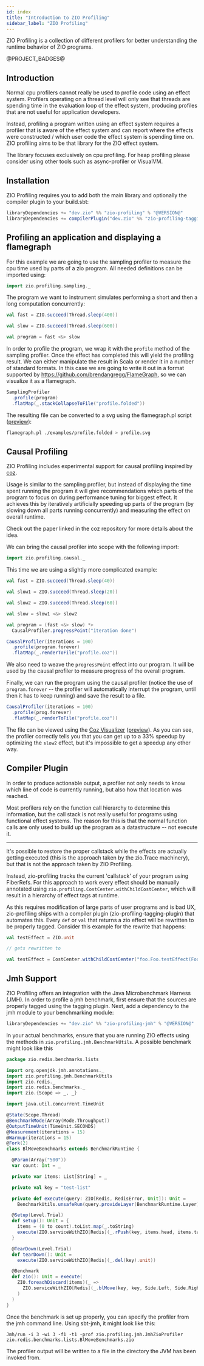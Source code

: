 ```yaml
---
id: index
title: "Introduction to ZIO Profiling"
sidebar_label: "ZIO Profiling"
---
```


ZIO Profiling is a collection of different profilers for better understanding the runtime behavior of ZIO programs.

@PROJECT_BADGES@

## Introduction

Normal cpu profilers cannot really be used to profile code using an effect system. Profilers operating on a thread level will only see that threads are spending time in the evaluation loop of the effect system, producing profiles that are not useful for application developers.

Instead, profiling a program written using an effect system requires a profiler that is aware of the effect system and can report where the effects were constructed / which user code the effect system is spending time on. ZIO profiling aims to be that library for the ZIO effect system.

The library focuses exclusively on cpu profiling. For heap profiling please consider using other tools such as async-profiler or VisualVM.

## Installation

ZIO Profiling requires you to add both the main library and optionally the compiler plugin to your build.sbt:

```scala
libraryDependencies += "dev.zio" %% "zio-profiling" % "@VERSION@"
libraryDependencies += compilerPlugin("dev.zio" %% "zio-profiling-tagging-plugin" % "@VERSION@")
```

## Profiling an application and displaying a flamegraph

For this example we are going to use the sampling profiler to measure the cpu time used by parts of a zio program.
All needed definitions can be imported using:
```scala
import zio.profiling.sampling._
```

The program we want to instrument simulates performing a short and then a long computation concurrently:
```scala
val fast = ZIO.succeed(Thread.sleep(400))

val slow = ZIO.succeed(Thread.sleep(600))

val program = fast <&> slow
```

In order to profile the program, we wrap it with the `profile` method of the sampling profiler. Once the effect has completed
this will yield the profiling result. We can either manipulate the result in Scala or render it in a number of standard
formats. In this case we are going to write it out in a format supported by https://github.com/brendangregg/FlameGraph, so we
can visualize it as a flamegraph.
```scala
SamplingProfiler
  .profile(program)
  .flatMap(_.stackCollapseToFile("profile.folded"))
```

The resulting file can be converted to a svg using the flamegraph.pl script ([preview](img/example_sampling_profile.svg)):
```bash
flamegraph.pl ./examples/profile.folded > profile.svg
```

## Causal Profiling

ZIO Profiling includes experimental support for causal profiling inspired by [coz](https://github.com/plasma-umass/coz).

Usage is similar to the sampling profiler, but instead of displaying the time spent running the program it will give recommendations
which parts of the program to focus on during performance tuning for biggest effect. It achieves this by iteratively artificially speeding
up parts of the program (by slowing down all parts running concurrently) and measuring the effect on overall runtime.

Check out the paper linked in the coz repository for more details about the idea.

We can bring the causal profiler into scope with the following import:
```scala
import zio.profiling.causal._
```

This time we are using a slightly more complicated example:
```scala
val fast = ZIO.succeed(Thread.sleep(40))

val slow1 = ZIO.succeed(Thread.sleep(20))

val slow2 = ZIO.succeed(Thread.sleep(60))

val slow = slow1 <&> slow2

val program = (fast <&> slow) *>
  CausalProfiler.progressPoint("iteration done")

CausalProfiler(iterations = 100)
  .profile(program.forever)
  .flatMap(_.renderToFile("profile.coz"))
```

We also need to weave the `progressPoint` effect into our program. It will be used by the causal profiler to measure progress
of the overall program.

Finally, we can run the program using the causal profiler (notice the use of `program.forever` -- the profiler will automatically interrupt the program, until then it has to keep running)
and save the result to a file.

```scala
CausalProfiler(iterations = 100)
  .profile(prog.forever)
  .flatMap(_.renderToFile("profile.coz"))
```

The file can be viewed using the [Coz Visualizer](https://plasma-umass.org/coz/) ([preview](img/example_causal_profile.png)).
As you can see, the profiler correctly tells you that you can get up to a 33% speedup by optimizing the `slow2` effect,
but it's impossible to get a speedup any other way.

## Compiler Plugin

In order to produce actionable output, a profiler not only needs to know which line of code is currently running, but also how that location was reached.

Most profilers rely on the function call hierarchy to determine this information, but the call stack is not really useful for programs using functional effect systems. The reason for this is that the normal function calls are only used to build up the program as a datastructure -- not execute it.

---

It's possible to restore the proper callstack while the effects are actually getting executed (this is the approach taken by the zio.Trace machinery), but that is not the approach taken by ZIO Profiling.

Instead, zio-profiling tracks the current 'callstack' of your program using FiberRefs. For this approach to work every effect should be manually annotated using `zio.profiling.CostCenter.withChildCostCenter`, which will result in a hierarchy of effect tags at runtime.

As this requires modification of large parts of user programs and is bad UX, zio-profiling ships with a compiler plugin (zio-profiling-tagging-plugin) that automates this. Every `def` or `val` that returns a zio effect will be rewritten to be properly tagged. Consider this example for the rewrite that happens:

```scala
val testEffect = ZIO.unit

// gets rewritten to

val testEffect = CostCenter.withChildCostCenter("foo.Foo.testEffect(Foo.scala:12)")(ZIO.unit)
```

## Jmh Support

ZIO Profiling offers an integration with the Java Microbenchmark Harness (JMH). In order to profile a jmh benchmark, first ensure that the sources are properly tagged using the tagging plugin. Next, add a dependency to the jmh module to your benchmarking module:
```scala
libraryDependencies += "dev.zio" %% "zio-profiling-jmh" % "@VERSION@"
```

In your actual benchmarks, ensure that you are running ZIO effects using the methods in `zio.profiling.jmh.BenchmarkUtils`. A possible benchmark might look like this
```scala
package zio.redis.benchmarks.lists

import org.openjdk.jmh.annotations._
import zio.profiling.jmh.BenchmarkUtils
import zio.redis._
import zio.redis.benchmarks._
import zio.{Scope => _, _}

import java.util.concurrent.TimeUnit

@State(Scope.Thread)
@BenchmarkMode(Array(Mode.Throughput))
@OutputTimeUnit(TimeUnit.SECONDS)
@Measurement(iterations = 15)
@Warmup(iterations = 15)
@Fork(2)
class BlMoveBenchmarks extends BenchmarkRuntime {

  @Param(Array("500"))
  var count: Int = _

  private var items: List[String] = _

  private val key = "test-list"

  private def execute(query: ZIO[Redis, RedisError, Unit]): Unit =
    BenchmarkUtils.unsafeRun(query.provideLayer(BenchmarkRuntime.Layer))

  @Setup(Level.Trial)
  def setup(): Unit = {
    items = (0 to count).toList.map(_.toString)
    execute(ZIO.serviceWithZIO[Redis](_.rPush(key, items.head, items.tail: _*).unit))
  }

  @TearDown(Level.Trial)
  def tearDown(): Unit =
    execute(ZIO.serviceWithZIO[Redis](_.del(key).unit))

  @Benchmark
  def zio(): Unit = execute(
    ZIO.foreachDiscard(items)(_ =>
      ZIO.serviceWithZIO[Redis](_.blMove(key, key, Side.Left, Side.Right, 1.second).returning[String])
    )
  )
}
```

Once the benchmark is set up properly, you can specify the profiler from the jmh command line. Using sbt-jmh, it might look like this:
```
Jmh/run -i 3 -wi 3 -f1 -t1 -prof zio.profiling.jmh.JmhZioProfiler zio.redis.benchmarks.lists.BlMoveBenchmarks.zio
```

The profiler output will be written to a file in the directory the JVM has been invoked from.
